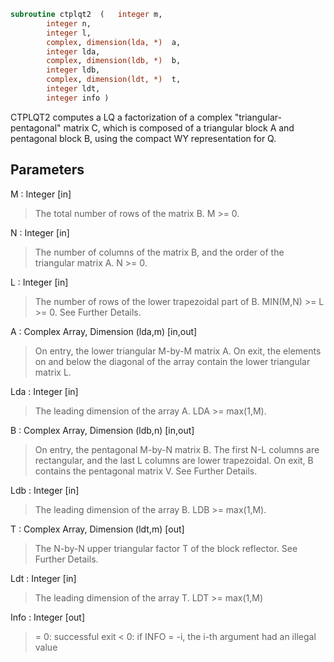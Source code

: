 ```fortran
subroutine ctplqt2	(	integer	m,
		integer	n,
		integer	l,
		complex, dimension(lda, *)	a,
		integer	lda,
		complex, dimension(ldb, *)	b,
		integer	ldb,
		complex, dimension(ldt, *)	t,
		integer	ldt,
		integer	info )
```

 CTPLQT2 computes a LQ a factorization of a complex "triangular-pentagonal"
 matrix C, which is composed of a triangular block A and pentagonal block B,
 using the compact WY representation for Q.

## Parameters
M : Integer [in]
> The total number of rows of the matrix B.
> M >= 0.

N : Integer [in]
> The number of columns of the matrix B, and the order of
> the triangular matrix A.
> N >= 0.

L : Integer [in]
> The number of rows of the lower trapezoidal part of B.
> MIN(M,N) >= L >= 0.  See Further Details.

A : Complex Array, Dimension (lda,m) [in,out]
> On entry, the lower triangular M-by-M matrix A.
> On exit, the elements on and below the diagonal of the array
> contain the lower triangular matrix L.

Lda : Integer [in]
> The leading dimension of the array A.  LDA >= max(1,M).

B : Complex Array, Dimension (ldb,n) [in,out]
> On entry, the pentagonal M-by-N matrix B.  The first N-L columns
> are rectangular, and the last L columns are lower trapezoidal.
> On exit, B contains the pentagonal matrix V.  See Further Details.

Ldb : Integer [in]
> The leading dimension of the array B.  LDB >= max(1,M).

T : Complex Array, Dimension (ldt,m) [out]
> The N-by-N upper triangular factor T of the block reflector.
> See Further Details.

Ldt : Integer [in]
> The leading dimension of the array T.  LDT >= max(1,M)

Info : Integer [out]
> = 0: successful exit
> < 0: if INFO = -i, the i-th argument had an illegal value

